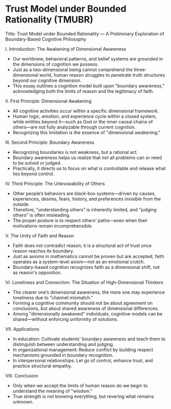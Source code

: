 # Trust Model under Bounded Rationality (TMUBR)

Title: Trust Model under Bounded Rationality — A Preliminary Exploration of Boundary-Based Cognitive Philosophy

I. Introduction: The Awakening of Dimensional Awareness
* Our worldview, behavioral patterns, and belief systems are grounded in the dimensions of cognition we possess.
* Just as a two-dimensional being cannot comprehend the three-dimensional world, human reason struggles to penetrate truth structures beyond our cognitive dimension.
* This essay outlines a cognition model built upon "boundary awareness," acknowledging both the limits of reason and the legitimacy of faith.

II. First Principle: Dimensional Awakening
* All cognitive activities occur within a specific dimensional framework.
* Human logic, emotion, and experience cycle within a closed system, while entities beyond it—such as God or the inner causal chains of others—are not fully analyzable through current cognition.
* Recognizing this limitation is the essence of "dimensional awakening."

III. Second Principle: Boundary Awareness
* Recognizing boundaries is not weakness, but a rational act.
* Boundary awareness helps us realize that not all problems can or need to be solved or judged.
* Practically, it directs us to focus on what is controllable and release what lies beyond control.

IV. Third Principle: The Unknowability of Others
* Other people’s behaviors are black-box systems—driven by causes, experiences, desires, fears, history, and preferences invisible from the outside.
* Therefore, "understanding others" is inherently limited, and "judging others" is often misleading.
* The proper posture is to respect others’ paths—even when their motivations remain incomprehensible.

V. The Unity of Faith and Reason
* Faith does not contradict reason; it is a structural act of trust once reason reaches its boundary.
* Just as axioms in mathematics cannot be proven but are accepted, faith operates as a system-level axiom—not as an emotional crutch.
* Boundary-based cognition recognizes faith as a dimensional shift, not as reason's opposition.

VI. Loneliness and Connection: The Situation of High-Dimensional Thinkers
* The clearer one’s dimensional awareness, the more one may experience loneliness due to "channel mismatch."
* Forming a cognitive community should not be about agreement on conclusions, but about shared awareness of dimensional differences.
* Among "dimensionally awakened" individuals, cognitive models can be shared—without enforcing uniformity of solutions.

VII. Applications
* In education: Cultivate students' boundary awareness and teach them to distinguish between understanding and judging.
* In organizational management: Reduce conflict by building respect mechanisms grounded in boundary recognition.
* In interpersonal relationships: Let go of control, enhance trust, and practice structural empathy.

VIII. Conclusion
* Only when we accept the limits of human reason do we begin to understand the meaning of "wisdom."
* True strength is not knowing everything, but revering what remains unknown.
